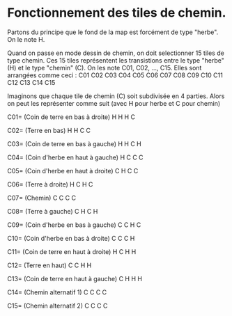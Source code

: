 # Fonctionnement des tiles de chemin. 
Partons du principe que le fond de la map est forcément de type "herbe". On le note H.

Quand on passe en mode dessin de chemin, on doit selectionner 15 tiles de type chemin. 
Ces 15 tiles représentent les transistions entre le type "herbe" (H) et le type "chemin" (C). 
On les note C01, C02, ..., C15.
Elles sont arrangées comme ceci :
C01 C02 C03 C04 C05
C06 C07 C08 C09 C10
C11 C12 C13 C14 C15

Imaginons que chaque tile de chemin (C) soit subdivisée en 4 parties.
Alors on peut les représenter comme suit (avec H pour herbe et C pour chemin)

C01= (Coin de terre en bas à droite)
H H
H C

C02= (Terre en bas)
H H
C C 

C03= (Coin de terre en bas à gauche)
H H
C H

C04= (Coin d'herbe en haut à gauche)
H C
C C

C05= (Coin d'herbe en haut à droite)
C H
C C

C06= (Terre à droite)
H C
H C

C07= (Chemin)
C C
C C 

C08= (Terre à gauche)
C H
C H

C09= (Coin d'herbe en bas à gauche)
C C 
H C

C10= (Coin d'herbe en bas à droite)
C C
C H

C11= (Coin de terre en haut à droite)
H C 
H H

C12= (Terre en haut)
C C 
H H

C13= (Coin de terre en haut à gauche)
C H
H H 

C14= (Chemin alternatif 1)
C C
C C 

C15= (Chemin alternatif 2)
C C
C C 